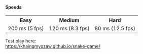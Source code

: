 <h4>Speeds</h4>
<table>
  <tr>
    <th>Easy</th>
    <th>Medium</th>
    <th>Hard</th>
  </tr>
  <tr>
    <td>200 ms (5 fps)</td>
    <td>120 ms (8.3 fps)</td>
    <td>80 ms (12.5 fps)</td>
  </tr>
</table>

Test play here: <br/>
<a href="https://khaingmyozaw.github.io/snake-game/">https://khaingmyozaw.github.io/snake-game/</a>
